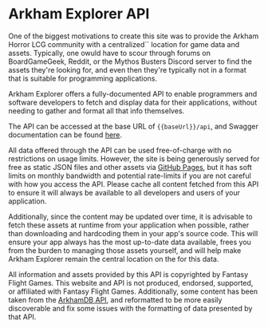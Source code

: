 # Arkham Explorer API

One of the biggest motivations to create this site was to provide the Arkham Horror LCG community with a centralized`` 
location for game data and assets. Typically, one owuld have to scour through forums on BoardGameGeek, Reddit, or 
the Mythos Busters Discord server to find the assets they're looking for, and even then they're typically not in a 
format that is suitable for programming applications.

Arkham Explorer offers a fully-documented API to enable programmers and software developers to fetch and display data
for their applications, without needing to gather and format all that info themselves.

The API can be accessed at the base URL of `{{baseUrl}}/api`, and Swagger documentation can be found 
[here]({{baseUrl}}/api/doc/).

All data offered through the API can be used free-of-charge with no restrictions on usage limits. However, the site is
being generously served for free as static JSON files and other assets via 
[GitHub Pages](https://docs.github.com/en/pages/getting-started-with-github-pages/about-github-pages), but it has soft
limits on monthly bandwidth and potential rate-limits if you are not careful with how you access the API. Please cache 
all content fetched from this API to ensure it will always be available to all developers and users of your application.

Additionally, since the content may be updated over time, it is advisable to fetch these assets at runtime from your
application when possible, rather than downloading and hardcoding them in your app's source code. This will ensure your
app always has the most up-to-date data available, frees you from the burden to managing those assets yourself, and will 
help make Arkham Explorer remain the central location on the for this data.

All information and assets provided by this API is copyrighted by Fantasy Flight Games. This website and API is not 
produced, endorsed, supported, or affiliated with Fantasy Flight Games. Additionally, some content has been taken from
the [ArkhamDB API](https://arkhamdb.com/api/), and reformatted to be more easily discoverable and fix some issues 
with the formatting of data presented by that API. 

